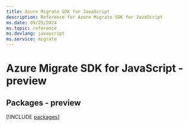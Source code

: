 ```yaml
---
title: Azure Migrate SDK for JavaScript
description: Reference for Azure Migrate SDK for JavaScript
ms.date: 09/25/2024
ms.topic: reference
ms.devlang: javascript
ms.service: migrate
---
```

# Azure Migrate SDK for JavaScript - preview
## Packages - preview
[!INCLUDE [packages](migrate-index.md)]